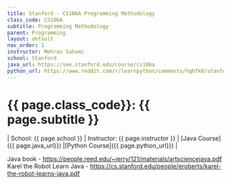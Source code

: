 ```yaml
---
title: Stanford - CS106A Programming Methodology
class_code: CS106A
subtitle: Programming Methodology
parent: Programming
layout: default
nav_order: 1
instructor: Mehran Sahami
school: Stanford
java_url: https://see.stanford.edu/course/cs106a
python_url: https://www.reddit.com/r/learnpython/comments/hq6fk8/stanford_cs106a_python_course_code_in_place_2020/
---
```


# {{ page.class_code}}: {{ page.subtitle }}

| School: {{ page.school }} | Instructor: {{ page.instructor }} | [Java Course]({{ page.java_url}}) |[Python Course]({{ page.python_url}}) |



Java book - https://people.reed.edu/~jerry/121/materials/artsciencejava.pdf
Karel the Robot Learn Java - https://cs.stanford.edu/people/eroberts/karel-the-robot-learns-java.pdf